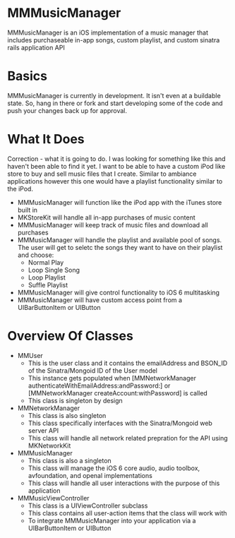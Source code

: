 MMMusicManager
==============

MMMusicManager is an iOS implementation of a music manager that includes purchaseable in-app songs, custom playlist, and custom sinatra rails application API


Basics
======

MMMusicManager is currently in development. It isn't even at a buildable state. So, hang in there or fork and start developing some of the code and push your changes back up for approval.

What It Does
============

Correction - what it is going to do. I was looking for something like this and haven't been able to find it yet. I want to be able to have a custom iPod like store to buy and sell music files that I create. Similar to ambiance applications however this one would have a playlist functionality similar to the iPod. 

* MMMusicManager will function like the iPod app with the iTunes store built in
* MKStoreKit will handle all in-app purchases of music content
* MMMusicManager will keep track of music files and download all purchases
* MMMusicManager will handle the playlist and available pool of songs. The user will get to seletc the songs they want to have on their playlist and choose: 
  * Normal Play
  * Loop Single Song
  * Loop Playlist
  * Suffle Playlist
* MMMusicManager will give control functionality to iOS 6 multitasking
* MMMusicManager will have custom access point from a UIBarButtonItem or UIButton

Overview Of Classes
===================

* MMUser 
  * This is the user class and it contains the emailAddress and BSON_ID of the Sinatra/Mongoid ID of the User model
  * This instance gets populated when [MMNetworkManager authenticateWithEmailAddress:andPassword:] or [MMNetworkManager createAccount:withPassword] is called
  * This class is singleton by design
* MMNetworkManager
  * This class is also singleton
  * This class specifically interfaces with the Sinatra/Mongoid web server API
  * This class will handle all network related prepration for the API using MKNetworkKit
* MMMusicManager
  * This class is also a singleton
  * This class will manage the iOS 6 core audio, audio toolbox, avfoundation, and openal implementations
  * This class will handle all user interactions with the purpose of this application
* MMMusicViewController 
  * This class is a UIViewController subclass
  * This class contains all user-action items that the class will work with
  * To integrate MMMusicManager into your application via a UIBarButtonItem or UIButton
